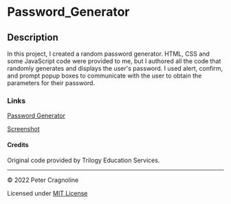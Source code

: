 # Password_Generator

 ## Description
 In this project, I created a random password generator. HTML, CSS and some JavaScript code were provided to me, but I authored all the code that randomly generates and displays the user's password. I used alert, confirm, and prompt popup boxes to communicate with the user to obtain the parameters for their password.

 ### Links

 [Password Generator](https://pcragnol.github.io/Password_Generator/)

 [Screenshot](assets/images/screenshot.png)

 #### Credits

Original code provided by Trilogy Education Services.

---
© 2022 Peter Cragnoline

Licensed under [MIT License](LICENSE)